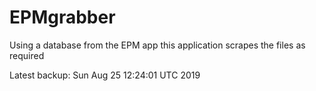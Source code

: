 # EPMgrabber
Using a database from the EPM app this application scrapes the files as required


Latest backup: Sun Aug 25 12:24:01 UTC 2019
